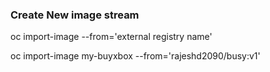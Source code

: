 ### Create New image stream
oc import-image <is-name> --from='external registry name'

oc import-image my-buyxbox --from='rajeshd2090/busy:v1'
